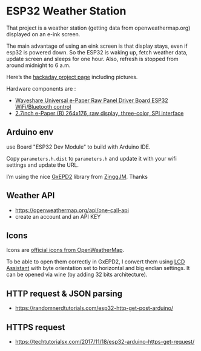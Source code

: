 # ESP32 Weather Station

That project is a weather station (getting data from openweathermap.org) displayed on an e-ink screen.

The main advantage of using an eink screen is that display stays, even if esp32 is powered down.
So the ESP32 is waking up, fetch weather data, update screen and sleeps for one hour.
Also, refresh is stopped from around midnight to 6 a.m.

Here’s the [hackaday project page](https://hackaday.io/project/171910-esp32-weather-station) including pictures.

Hardware components are :

  * [Waveshare Universal e-Paper Raw Panel Driver Board ESP32 WiFi/Bluetooth control](https://www.ebay.fr/itm/Waveshare-2-7inch-E-Ink-Raw-Display-Panel-Three-Color-e-paper-SPI-Interface/253103850269?ssPageName=STRK%3AMEBIDX%3AIT&_trksid=p2060353.m2749.l2649)
  * [2.7inch e-Paper (B) 264x176, raw display, three-color, SPI interface](https://www.ebay.fr/itm/Waveshare-Universal-e-Paper-Raw-Panel-Driver-Board-ESP32-WiFi-Bluetooth-control/254038211273?ssPageName=STRK%3AMEBIDX%3AIT&_trksid=p2060353.m2749.l2649)

## Arduino env

use Board "ESP32 Dev Module" to build with Arduino IDE.

Copy `parameters.h.dist` to `parameters.h` and update it with your wifi settings and update the URL.

I’m using the nice [GxEPD2](https://github.com/ZinggJM/GxEPD2) library from [ZinggJM](https://github.com/ZinggJM). Thanks

## Weather API

  * https://openweathermap.org/api/one-call-api
  * create an account and an API KEY


## Icons

Icons are [official icons from OpenWeatherMap](https://openweathermap.org/weather-conditions#How-to-get-icon-URL).

To be able to open them correctly in GxEPD2, I convert them using [LCD Assistant](http://en.radzio.dxp.pl/bitmap_converter/) with byte orientation set to horizontal and big endian settings.
It can be opened via wine (by adding 32 bits architecture).


## HTTP request & JSON parsing

  * https://randomnerdtutorials.com/esp32-http-get-post-arduino/

## HTTPS request

  * https://techtutorialsx.com/2017/11/18/esp32-arduino-https-get-request/

